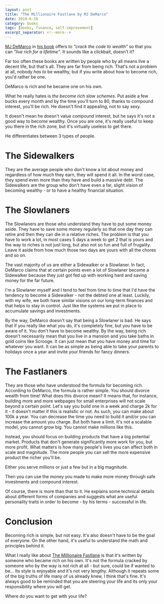 ```yaml
---
layout: post
title: "The Millionaire Fastlane by MJ DeMarco"
date: 2019-6-19
category: books
tags: [books, finance, self-improvement]
excerpt_separator: <!--more-->
---
```

[MJ DeMarco](https://www.mjdemarco.com/) in [his book](https://amzn.to/2XHPsZ7) offers to _"crack the code to wealth"_ so that you can _"live rich for a lifetime"_. It sounds like a clickbait, doesn't it?
<!--more-->
Far too often these books are written by people who by all means live a decent life, but that's all. They are far from being rich. That's not a problem at all, nobody _has to_ be wealthy, but if you write about how to become rich, you'd rather be one.

DeMarco is rich and he became one on his own.

What he really hates is _the become rich slow schemes_. Put aside a few bucks every month and by the time you'll turn to 80, thanks to compound interest, you'll be rich. He doesn't find it appealing, not to say sexy.

It doesn't mean he doesn't value compound interest, but he says it's not a good way to become wealthy. Once you are one, it's really useful to keep you there in the rich zone, but it's virtually useless to get there.

He differentiates between 3 types of people.

# The Sidewalkers

They are the average people who don't know a lot about money and regardless of how much they earn, they will spend it all. In the worst case, they spend even more than they have and build a massive debt. The Sidewalkers are the group who don't have even a far, slight vision of becoming wealthy - or to have a healthy financial situation.

# The Slowlaners

The Slowlaners are those who understand they have to put some money aside. They have to save some money regularly so that one day they can retire and then they can die in a relative riches. The problem is that you have to work a lot, in most cases 5 days a week to get 2 that is yours and the way to riches is not just long, but also not so fun and full of frugality. Leave it aside from how much those two days are yours with all the chores and so on.

The vast majority of us are either a Sidewalker or a Slowlaner. In fact, DeMarco claims that at certain points even a lot of Slowlaner become a Sidewalker because they just got fed up with working hard and saving money for the far future.

I'm a Slowlaner myself and I tend to feel from time to time that I'd have the tendency to become a Sidewalker - not the debted one at least. Luckily, with my wife, we both have similar visions on our long-term finances and that helps to stay in control. Just like the systems we put in place to accumulate savings and investments.

By the way, DeMarco doesn't say that being a Slowlaner is bad. He says that if you really like what you do, it's completely fine, but you have to be aware of it. You don't have to become wealthy. By the way, being rich doesn't necessarily mean that you live in a mansion and you take baths in gold coins like Scrooge. It can just mean that you have money and time for whatever you want. It can be as simple as being able to take your parents to holidays once a year and invite your friends for fancy dinners.

# The Fastlaners

They are those who have understood the formula for becoming rich. According to DeMarco, the formula is rather simple. You should divorce wealth from time! What does this divorce mean? It means that, for instance, building more and more webpages for small enterprises will not scale beyond a certain point. Let's say you build one in a week and charge 2k for it - it doesn't matter if this is realistic or not. As such, you can make about 100k a year. You can decrease the time you need to build it and/or you can increase the amount you charge. But both have a limit. It's not a scalable model, you cannot grow big. You cannot make millions like this.

Instead, you should focus on building products that have a big potential market. Products that don't generate significantly more work for you, but more profit. What matters is how many people's lives you can affect both in scale and magnitude. The more people you can sell the more expensive product the richer you'll be.

Either you serve millions or just a few but in a big magnitude.

Then you can use the money you made to make more money through safe investments and compound interest.

Of course, there is more than that to it. He explains some technical details about different forms of companies and suggests what are useful personality traits in order to become - by his terms - successful in life.

# Conclusion

Becoming rich is simple, but not easy. It's also doesn't have to be the goal of everyone. On the other hand, it's useful to understand the math and principles behind it.

What I really like about [The Millionaire Fastlane](https://amzn.to/2XHPsZ7) is that it's written by someone who became rich on his own. It's not the formula cracked by someone who by the way is not rich at all - but sure, could be if wanted to be... Its style is enjoyable and it's not very lengthy. Although it repeats some of the big truths of life many of us already knew, I think that's fine. It's always good to be reminded that you are steering your life and its only your responsibility where you will get.

Where do you want to get with your life?